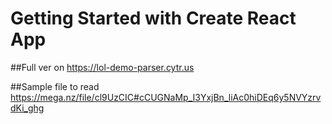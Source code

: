 # Getting Started with Create React App

##Full ver on https://lol-demo-parser.cytr.us


##Sample file to read https://mega.nz/file/cl9UzCIC#cCUGNaMp_I3YxjBn_liAc0hiDEq6y5NVYzrvdKi_ghg

